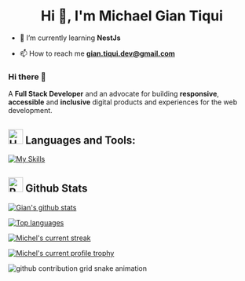 <h1 align="center">Hi 👋, I'm Michael Gian Tiqui</h1>

- 🌱 I’m currently learning **NestJs**

- 📫 How to reach me **gian.tiqui.dev@gmail.com**

### Hi there 👋


A **Full Stack Developer**  and an advocate for building **responsive**, **accessible** and **inclusive** digital products and experiences for the web development.

## <img src="https://raw.githubusercontent.com/Tarikul-Islam-Anik/Animated-Fluent-Emojis/master/Emojis/Objects/Hammer%20and%20Wrench.png" alt="Hammer and Wrench" width="30" height="30" /> **Languages and Tools:**  

[![My Skills](https://skillicons.dev/icons?i=html,css,tailwind,js,ts,php,python,androidstudio,react,next,nest,vite,ruby,rails,expressjs,nodejs,mysql,postgresql,mongodb,firebase,md,git,github,vscode,jest,postman,stackoverflow&perline=13)](#)

## <img src="https://raw.githubusercontent.com/Tarikul-Islam-Anik/Animated-Fluent-Emojis/master/Emojis/Travel%20and%20places/Rocket.png" alt="Rocket" width="30" height="30" /> Github Stats 

 [![Gian's github stats](https://bad-apple-github-readme.vercel.app/api?username=gian-tiqui&show_icons=true&count_private=true&line_height=20&icon_color=00b3ff&theme=blue-green&title_color=00b3ff)](#)
 
 [![Top languages](https://github-readme-mwendwa.vercel.app/api/top-langs/?username=gian-tiqui&layout=compact&count_private=true&theme=blue-green&title_color=00b3ff)](#)

[![Michel's current streak](https://streak-stats.demolab.com/?user=gian-tiqui&count_private=true&theme=blue-green&title_color=00b3ff)](#)

[![Michel's current profile trophy](https://github-profile-trophy.vercel.app/?username=gian-tiqui)](#)

![github contribution grid snake animation](https://raw.githubusercontent.com/gian-tiqui/gian-tiqui/snake/github-contribution-grid-snake-dark.svg#gh-dark-mode-only)

